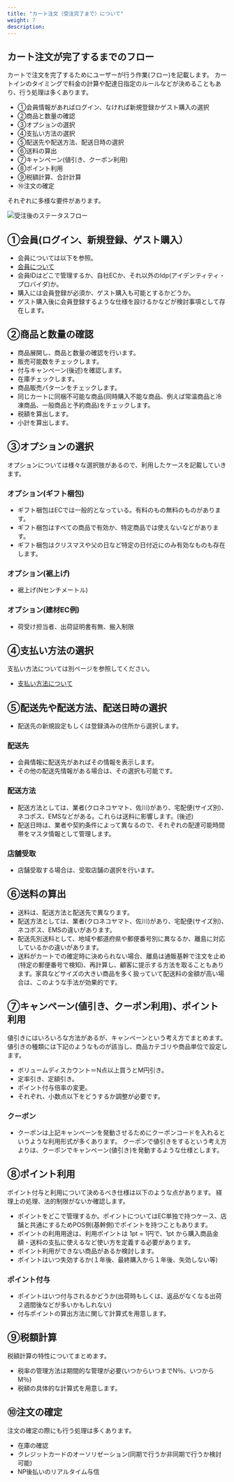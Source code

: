 ```yaml
---
title: "カート注文（受注完了まで）について"
weight: 7
description: 
---
```


## カート注文が完了するまでのフロー

カートで注文を完了するためにユーザーが行う作業(フロー)を記載します。
カートインのタイミングで料金の計算や配達日指定のルールなどが決めることもあり、行う処理は多くあります。

- ①会員情報があればログイン、なければ新規登録かゲスト購入の選択
- ②商品と数量の確認
- ③オプションの選択
- ④支払い方法の選択
- ⑤配送先や配送方法、配送日時の選択
- ⑥送料の算出
- ⑦キャンペーン(値引き、クーポン利用)
- ⑧ポイント利用
- ⑨税額計算、合計計算
- ⑩注文の確定

それぞれに多様な要件があります。

![受注後のステータスフロー](../media/order.jpg)

## ①会員(ログイン、新規登録、ゲスト購入）

- 会員については以下を参照。
- [会員について](../customer/)
- 会員IDはどこで管理するか、自社ECか、それ以外のIdp(アイデンティティ・プロバイダ)か。
- 購入には会員登録が必須か、ゲスト購入も可能とするかどうか。
- ゲスト購入後に会員登録するような仕様を設けるかなどが検討事項として存在します。

## ②商品と数量の確認

- 商品展開し、商品と数量の確認を行います。
- 販売可能数をチェックします。
- 付与キャンペーン(後述)を確認します。
- 在庫チェックします。
- 商品販売パターンをチェックします。
- 同じカートに同梱不可能な商品(同時購入不能な商品、例えば常温商品と冷凍商品、一般商品と予約商品)をチェックします。
- 税額を算出します。
- 小計を算出します。

## ③オプションの選択

オプションについては様々な選択肢があるので、利用したケースを記載していきます。

### オプション(ギフト梱包)

- ギフト梱包はECでは一般的となっている。有料のもの無料のものがあります。
- ギフト梱包はすべての商品で有効か、特定商品では使えないなどがあります。
- ギフト梱包はクリスマスや父の日など特定の日付近にのみ有効なものも存在します。

### オプション(裾上げ)

- 裾上げ(Nセンチメートル)

### オプション(建材EC例)

- 荷受け担当者、出荷証明書有無、搬入制限

## ④支払い方法の選択

支払い方法については別ページを参照してください。

- [支払い方法について](../payment)

## ⑤配送先や配送方法、配送日時の選択

- 配送先の新規設定もしくは登録済みの住所から選択します。

### 配送先

- 会員情報に配送先があればその情報を表示します。
- その他の配送先情報がある場合は、その選択も可能です。

### 配送方法

- 配送方法としては、業者(クロネコヤマト、佐川)があり、宅配便(サイズ別)、ネコポス、EMSなどがある。これらは送料に影響します。(後述)
- 配送日時は、業者や契約条件によって異なるので、それぞれの配達可能時間帯をマスタ情報として管理します。

### 店舗受取

- 店舗受取する場合は、受取店舗の選択を行います。

## ⑥送料の算出

- 送料は、配送方法と配送先で異なります。
- 配送方法としては、業者(クロネコヤマト、佐川)があり、宅配便(サイズ別)、ネコポス、EMSの違いがあります。
- 配送先別送料として、地域や都道府県や郵便番号別に異なるか、離島に対応しているかの違いがあります。
- 送料がカートでの確定時に決められない場合、離島は通販基幹で注文を止め(特定の郵便番号で検知)、再計算し、顧客に提示する方法を取ることもあります。家具などサイズの大きい商品を多く扱っていて配送料の金額が高い場合は、このような手法が効果的です。

## ⑦キャンペーン(値引き、クーポン利用)、ポイント利用

値引きにはいろいろな方法があるが、キャンペーンという考え方でまとめます。
値引きの種類には下記のようなものが該当し、商品カテゴリや商品単位で設定します。

- ボリュームディスカウント＝N点以上買うとM円引き。
- 定率引き、定額引き。
- ポイント付与倍率の変更。
- それぞれ、小数点以下をどうするか調整が必要です。

### クーポン

- クーポンは上記キャンペーンを発動させるためにクーポンコードを入れるというような利用形式が多くあります。
クーポンで値引きをするという考え方よりは、クーポンでキャンペーン(値引き)を発動するような仕様とします。

## ⑧ポイント利用

ポイント付与と利用について決めるべき仕様は以下のような点があります。
経理上の処理、法的制限がないか確認します。

- ポイントをどこで管理するか。ポイントについてはEC単独で持つケース、店舗と共通にするためPOS側(基幹側)でポイントを持つこともあります。
- ポイントの利用用途は、利用ポイントは 1pt = 1円で、1pt から購入商品金額・送料の支払に使えるなど使い方を定義する必要があります。
- ポイント利用ができない商品があるか検討します。
- ポイントはいつ失効するか(１年後、最終購入から１年後、失効しない等)

### ポイント付与

- ポイントはいつ付与されるかどうか(出荷時もしくは、返品がなくなる出荷２週間後などが多いかもしれない)
- 付与ポイントの算出方法に関して計算式を用意します。

## ⑨税額計算

税額計算の特性についてまとめます。

- 税率の管理方法は期間的な管理が必要(いつからいつまでN％、いつからM％)
- 税額の具体的な計算式を用意します。

## ⑩注文の確定

注文の確定の際にも行う処理は多くあります。

- 在庫の確認
- クレジットカードのオーソリゼーション(同期で行うか非同期で行うか検討可能)
- NP後払いのリアルタイム与信
